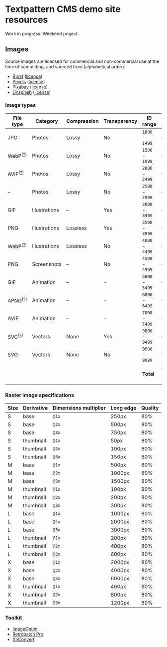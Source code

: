 # Textpattern CMS demo site resources

Work in progress. Weekend project.

## Images

Source images are licensed for commercial and non-commercial use at the time of committing, and sourced from (alphabetical order):

* [Burst](https://burst.shopify.com) ([licence](https://burst.shopify.com/legal/terms))
* [Pexels](https://www.pexels.com) ([license](https://www.pexels.com/photo-license/))
* [Pixabay](https://pixabay.com) ([license](https://pixabay.com/service/terms/#license))
* [Unsplash](https://unsplash.com) ([license](https://unsplash.com/license))

### Image types

| File type | Category | Compression | Transparency | ID range | Count / (target) |
|---|---|---|---|---|---|
| JPG | Photos | Lossy | No | `1000` - `1499` | – / 150 |
| WebP<sup>([?](https://caniuse.com/webp))</sup> | Photos | Lossy | No | `1500` - `1999` | – / 150 |
| AVIF<sup>([?](https://caniuse.com/avif))</sup> | Photos | Lossy | No | `2000` - `2499` | – / 150 |
| – | Photos | Lossy | No | `2500` - `2999` | – / – |
| GIF | Illustrations | – | Yes | `3000` - `3499` | – / 150 |
| PNG | Illustrations | Lossless | Yes | `3500` - `3999` | – / 150 |
| WebP<sup>([?](https://caniuse.com/webp))</sup> | Illustrations | Lossless | No | `4000` - `4499` | – / 150 |
| PNG | Screenshots | – | No | `4500` - `4999` | – / 150 |
| GIF | Animation | – | - | `5000` - `5499` | – / 150 |
| APNG<sup>([?](https://caniuse.com/apng))</sup> | Animation | – | - | `6000` - `6499` | – / 100 |
| AVIF | Animation | – | - | `7000` - `7499` | – / 100 |
| SVG<sup>([?](https://caniuse.com/svg))</sup> | Vectors | None | Yes | `9000` - `9499` | – / 100 |
| SVG | Vectors | None | No | `9500` - `9999` | – / 100 |
| | | | | **Total** | – / 1600 (–%) |


### Raster image specifications

| Size | Derivative | Dimensions multiplier | Long edge | Quality |
|---|---|---|---|---|
| S | base | `@1x` | 250px | 80% |
| S | base | `@2x` | 500px | 80% |
| S | base | `@3x` | 750px | 80% |
| S | thumbnail | `@1x` | 50px | 80% |
| S | thumbnail | `@2x` | 100px | 80% |
| S | thumbnail | `@3x` | 150px | 80% |
| M | base | `@1x` | 500px | 80% |
| M | base | `@2x` | 1000px | 80% |
| M | base | `@3x` | 1500px | 80% |
| M | thumbnail | `@1x` | 100px | 80% |
| M | thumbnail | `@2x` | 200px | 80% |
| M | thumbnail | `@3x` | 300px | 80% |
| L | base | `@1x` | 1000px | 80% |
| L | base | `@2x` | 2000px | 80% |
| L | base | `@3x` | 3000px | 80% |
| L | thumbnail | `@1x` | 200px | 80% |
| L | thumbnail | `@2x` | 400px | 80% |
| L | thumbnail | `@3x` | 600px | 80% |
| X | base | `@1x` | 2000px | 80% |
| X | base | `@2x` | 4000px | 80% |
| X | base | `@3x` | 6000px | 80% |
| X | thumbnail | `@1x` | 400px | 80% |
| X | thumbnail | `@2x` | 800px | 80% |
| X | thumbnail | `@3x` | 1200px | 80% |

### Toolkit

* [ImageOptim](https://imageoptim.com/)
* [Retrobatch Pro](https://flyingmeat.com/retrobatch/)
* [XnConvert](https://www.xnview.com/en/xnconvert/)
